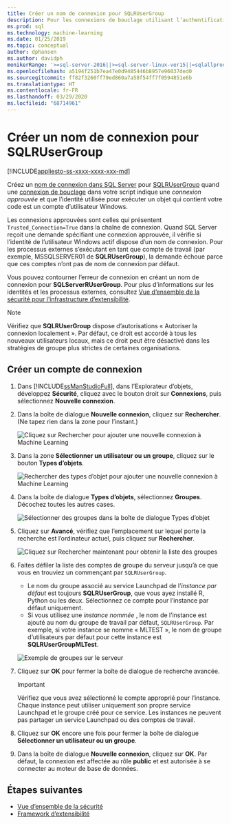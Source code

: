 ```yaml
---
title: Créer un nom de connexion pour SQLRUserGroup
description: Pour les connexions de bouclage utilisant l’authentification implicite, créez un nom de connexion dans SQL Server pour SQLRUserGroup pour permettre à un compte de travail de se connecter au serveur et que la conversion d’identité soit retournée à l’utilisateur appelant.
ms.prod: sql
ms.technology: machine-learning
ms.date: 01/25/2019
ms.topic: conceptual
author: dphansen
ms.author: davidph
monikerRange: '>=sql-server-2016||>=sql-server-linux-ver15||=sqlallproducts-allversions'
ms.openlocfilehash: a5194f251b7ea47e0d9485446b8957e96037ded0
ms.sourcegitcommit: ff82f3260ff79ed860a7a58f54ff7f0594851e6b
ms.translationtype: HT
ms.contentlocale: fr-FR
ms.lasthandoff: 03/29/2020
ms.locfileid: "68714961"
---
```

# <a name="create-a-login-for-sqlrusergroup"></a>Créer un nom de connexion pour SQLRUserGroup
[!INCLUDE[appliesto-ss-xxxx-xxxx-xxx-md](../../includes/appliesto-ss-xxxx-xxxx-xxx-md.md)]

Créez un [nom de connexion dans SQL Server](https://docs.microsoft.com/sql/relational-databases/security/authentication-access/create-a-login) pour [SQLRUserGroup](../concepts/security.md#sqlrusergroup) quand une [connexion de bouclage](../../advanced-analytics/concepts/security.md#implied-authentication) dans votre script indique une *connexion approuvée* et que l’identité utilisée pour exécuter un objet qui contient votre code est un compte d’utilisateur Windows.

Les connexions approuvées sont celles qui présentent `Trusted_Connection=True` dans la chaîne de connexion. Quand SQL Server reçoit une demande spécifiant une connexion approuvée, il vérifie si l’identité de l’utilisateur Windows actif dispose d’un nom de connexion. Pour les processus externes s’exécutant en tant que compte de travail (par exemple, MSSQLSERVER01 de **SQLRUserGroup**), la demande échoue parce que ces comptes n’ont pas de nom de connexion par défaut.

Vous pouvez contourner l’erreur de connexion en créant un nom de connexion pour **SQLServerRUserGroup**. Pour plus d’informations sur les identités et les processus externes, consultez [Vue d’ensemble de la sécurité pour l’infrastructure d’extensibilité](../concepts/security.md).

> [!Note]
> Vérifiez que **SQLRUserGroup** dispose d’autorisations « Autoriser la connexion localement ». Par défaut, ce droit est accordé à tous les nouveaux utilisateurs locaux, mais ce droit peut être désactivé dans les stratégies de groupe plus strictes de certaines organisations.

## <a name="create-a-login"></a>Créer un compte de connexion

1. Dans [!INCLUDE[ssManStudioFull](../../includes/ssmanstudiofull-md.md)], dans l’Explorateur d’objets, développez **Sécurité**, cliquez avec le bouton droit sur **Connexions**, puis sélectionnez **Nouvelle connexion**.

2. Dans la boîte de dialogue **Nouvelle connexion**, cliquez sur **Rechercher**. (Ne tapez rien dans la zone pour l’instant.)
    
     ![Cliquez sur Rechercher pour ajouter une nouvelle connexion à Machine Learning](media/implied-auth-login1.png "Cliquez sur Rechercher pour ajouter une nouvelle connexion à Machine Learning")

3. Dans la zone **Sélectionner un utilisateur ou un groupe**, cliquez sur le bouton **Types d’objets**.

     ![Rechercher des types d’objet pour ajouter une nouvelle connexion à Machine Learning](media/implied-auth-login2.png "Rechercher des types d’objet pour ajouter une nouvelle connexion à Machine Learning")

4. Dans la boîte de dialogue **Types d’objets**, sélectionnez **Groupes**. Décochez toutes les autres cases.

     ![Sélectionner des groupes dans la boîte de dialogue Types d’objet](media/implied-auth-login3.png "Sélectionner des groupes dans la boîte de dialogue Types d’objet")

4. Cliquez sur **Avancé**, vérifiez que l’emplacement sur lequel porte la recherche est l’ordinateur actuel, puis cliquez sur **Rechercher**.

     ![Cliquez sur Rechercher maintenant pour obtenir la liste des groupes](media/implied-auth-login4.png "Cliquez sur Rechercher maintenant pour obtenir la liste des groupes")

5. Faites défiler la liste des comptes de groupe du serveur jusqu’à ce que vous en trouviez un commençant par `SQLRUserGroup`.
    
    + Le nom du groupe associé au service Launchpad de l’_instance par défaut_ est toujours **SQLRUserGroup**, que vous ayez installé R, Python ou les deux. Sélectionnez ce compte pour l’instance par défaut uniquement.
    + Si vous utilisez une _instance nommée_ , le nom de l’instance est ajouté au nom du groupe de travail par défaut, `SQLRUserGroup`. Par exemple, si votre instance se nomme « MLTEST », le nom de groupe d’utilisateurs par défaut pour cette instance est **SQLRUserGroupMLTest**.
 
    ![Exemple de groupes sur le serveur](media/implied-auth-login5.png "Exemple de groupes sur le serveur")
   
5. Cliquez sur **OK** pour fermer la boîte de dialogue de recherche avancée.

    > [!IMPORTANT]
    > Vérifiez que vous avez sélectionné le compte approprié pour l’instance. Chaque instance peut utiliser uniquement son propre service Launchpad et le groupe créé pour ce service. Les instances ne peuvent pas partager un service Launchpad ou des comptes de travail.

6. Cliquez sur **OK** encore une fois pour fermer la boîte de dialogue **Sélectionner un utilisateur ou un groupe**.

7. Dans la boîte de dialogue **Nouvelle connexion**, cliquez sur **OK**. Par défaut, la connexion est affectée au rôle **public** et est autorisée à se connecter au moteur de base de données.

## <a name="next-steps"></a>Étapes suivantes

+ [Vue d’ensemble de la sécurité](../concepts/security.md)
+ [Framework d’extensibilité](../concepts/extensibility-framework.md)
